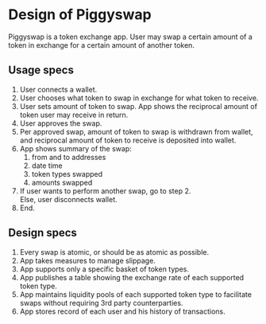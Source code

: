 # Design of Piggyswap

Piggyswap is a token exchange app. User may swap a certain amount of a token in exchange for a certain amount of another token.  

## Usage specs
1. User connects a wallet.  
2. User chooses what token to swap in exchange for what token to receive.  
3. User sets amount of token to swap. App shows the reciprocal amount of token user may receive in return.  
4. User approves the swap.  
5. Per approved swap, amount of token to swap is withdrawn from wallet, and reciprocal amount of token to receive is deposited into wallet.  
6. App shows summary of the swap:  
    1. from and to addresses  
    2. date time  
    3. token types swapped  
    4. amounts swapped  
7. If user wants to perform another swap, go to step 2.  
   Else, user disconnects wallet.  
8. End.  

## Design specs
1. Every swap is atomic, or should be as atomic as possible.  
2. App takes measures to manage slippage.  
3. App supports only a specific basket of token types.  
4. App publishes a table showing the exchange rate of each supported token type.  
5. App maintains liquidity pools of each supported token type to facilitate swaps without requiring 3rd party counterparties.  
6. App stores record of each user and his history of transactions.  